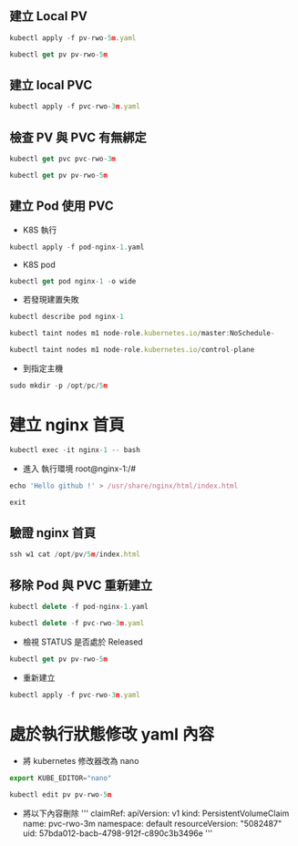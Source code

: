 ## 建立 Local PV
```js
kubectl apply -f pv-rwo-5m.yaml
```
```js
kubectl get pv pv-rwo-5m
```


## 建立 local PVC
```js
kubectl apply -f pvc-rwo-3m.yaml
```

## 檢查 PV 與 PVC 有無綁定
```js
kubectl get pvc pvc-rwo-3m
```

```js
kubectl get pv pv-rwo-5m
```


## 建立 Pod 使用 PVC
* K8S 執行
```js
kubectl apply -f pod-nginx-1.yaml
```
* K8S pod
```js
kubectl get pod nginx-1 -o wide
```

* 若發現建置失敗
```js
kubectl describe pod nginx-1
```
```js
kubectl taint nodes m1 node-role.kubernetes.io/master:NoSchedule-
```
```js
kubectl taint nodes m1 node-role.kubernetes.io/control-plane
```

* 到指定主機
```js
sudo mkdir -p /opt/pc/5m
```


# 建立 nginx 首頁
```js
kubectl exec -it nginx-1 -- bash
```
* 進入 執行環境 root@nginx-1:/#
```js
echo 'Hello github !' > /usr/share/nginx/html/index.html
```
```js
exit
```

## 驗證 nginx 首頁
```js
ssh w1 cat /opt/pv/5m/index.html
```

## 移除 Pod 與 PVC 重新建立
```js
kubectl delete -f pod-nginx-1.yaml
```
```js
kubectl delete -f pvc-rwo-3m.yaml
```
* 檢視 STATUS 是否處於 Released
```js
kubectl get pv pv-rwo-5m
```
* 重新建立
```js
kubectl apply -f pvc-rwo-3m.yaml
```
# 處於執行狀態修改 yaml 內容
* 將 kubernetes 修改器改為 nano
```js
export KUBE_EDITOR="nano"
```
```js
kubectl edit pv pv-rwo-5m
```
* 將以下內容刪除
'''
claimRef:
    apiVersion: v1
    kind: PersistentVolumeClaim
    name: pvc-rwo-3m
    namespace: default
    resourceVersion: "5082487"
    uid: 57bda012-bacb-4798-912f-c890c3b3496e
'''

